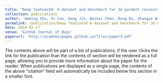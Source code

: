 ```yaml
---
title: "Deep fashion3d: A dataset and benchmark for 3d garment reconstruction from single images"
collection: publications
author: 'Heming Zhu, Yu Cao, Hang Jin, Weikai Chen, Dong Du, Zhangye Wang, Shuguang Cui, and Xiaoguang Han'
permalink: /publication/Deep fashion3d A dataset and benchmark for 3d garment reconstruction from single images
date: 2024-02-17
venue: 'GitHub Journal of Bugs'
paperurl: 'http://academicpages.github.io/files/paper3.pdf'
---
```


The contents above will be part of a list of publications, if the user clicks the link for the publication than the contents of section will be rendered as a full page, allowing you to provide more information about the paper for the reader. When publications are displayed as a single page, the contents of the above "citation" field will automatically be included below this section in a smaller font.
